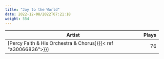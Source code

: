 ```yaml
---
title: "Joy to the World"
date: 2022-12-08/2022T07:21:18
weight: 554
---
```




 Artist | Plays 
----- | -----:
[Percy Faith & His Orchestra & Chorus]({{< ref "a30066836">}}) | 76
